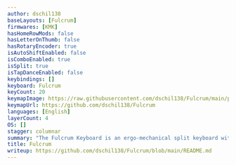 ```yaml
---
author: dschil138
baseLayouts: [Fulcrum]
firmwares: [KMK]
hasHomeRowMods: false
hasLetterOnThumb: false
hasRotaryEncoder: true
isAutoShiftEnabled: false
isComboEnabled: true
isSplit: true
isTapDanceEnabled: false
keybindings: []
keyboard: Fulcrum
keyCount: 20
keymapImage: https://raw.githubusercontent.com/dschil138/Fulcrum/main/photos/fulcrum-layouts-full-2.jpg
keymapUrl: https://github.com/dschil138/Fulcrum
languages: [English]
layerCount: 4
OS: []
stagger: columnar
summary: "The Fulcrum Keyboard is an ergo-mechanical split keyboard with extra thumb functionality. It has 20 keys, two rotary encoders, and two 5-way switches. The 20-key version uses a significant number of combos and features “word keys“: macro keys in the alpha layer that type a whole word at once, like “the” and “and”."
title: Fulcrum
writeup: https://github.com/dschil138/Fulcrum/blob/main/README.md
---
```

